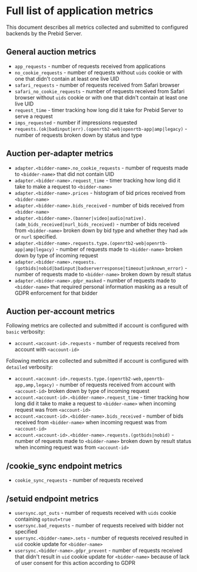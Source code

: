 # Full list of application metrics

This document describes all metrics collected and submitted to configured backends by the Prebid Server.

## General auction metrics
- `app_requests` - number of requests received from applications
- `no_cookie_requests` - number of requests without `uids` cookie or with one that didn't contain at least one live UID
- `safari_requests` - number of requests received from Safari browser
- `safari_no_cookie_requests` - number of requests received from Safari browser without `uids` cookie or with one that didn't contain at least one live UID
- `request_time` - timer tracking how long did it take for Prebid Server to serve a request
- `imps_requested` - number if impressions requested
- `requests.(ok|badinput|err).(openrtb2-web|openrtb-app|amp|legacy)` - number of requests broken down by status and type

## Auction per-adapter metrics
- `adapter.<bidder-name>.no_cookie_requests` - number of requests made to `<bidder-name>` that did not contain UID
- `adapter.<bidder-name>.request_time` - timer tracking how long did it take to make a request to `<bidder-name>`
- `adapter.<bidder-name>.prices` - histogram of bid prices received from `<bidder-name>`
- `adapter.<bidder-name>.bids_received` - number of bids received from `<bidder-name>`
- `adapter.<bidder-name>.(banner|video|audio|native).(adm_bids_received|nurl_bids_received)` - number of bids received from `<bidder-name>` broken down by bid type and whether they had `adm` or `nurl` specified.
- `adapter.<bidder-name>.requests.type.(openrtb2-web|openrtb-app|amp|legacy)` - number of requests made to `<bidder-name>` broken down by type of incoming request
- `adapter.<bidder-name>.requests.(gotbids|nobid|badinput|badserverresponse|timeout|unknown_error)` - number of requests made to `<bidder-name>` broken down by result status
- `adapter.<bidder-name>.gdpr_masked` - number of requests made to `<bidder-name>` that required personal information masking as a result of GDPR enforcement for that bidder

## Auction per-account metrics
Following metrics are collected and submitted if account is configured with `basic` verbosity:   
- `account.<account-id>.requests` - number of requests received from account with `<account-id>`

Following metrics are collected and submitted if account is configured with `detailed` verbosity:
- `account.<account-id>.requests.type.(openrtb2-web,openrtb-app,amp,legacy)` - number of requests received from account with `<account-id>` broken down by type of incoming request
- `account.<account-id>.<bidder-name>.request_time` - timer tracking how long did it take to make a request to `<bidder-name>` when incoming request was from `<account-id>` 
- `account.<account-id>.<bidder-name>.bids_received` - number of bids received from `<bidder-name>` when incoming request was from `<account-id>`
- `account.<account-id>.<bidder-name>.requests.(gotbids|nobid)` - number of requests made to `<bidder-name>` broken down by result status  when incoming request was from `<account-id>`

## /cookie_sync endpoint metrics
- `cookie_sync_requests` - number of requests received

## /setuid endpoint metrics
- `usersync.opt_outs` - number of requests received with `uids` cookie containing `optout=true`
- `usersync.bad_requests` - number of requests received with bidder not specified
- `usersync.<bidder-name>.sets` - number of requests received resulted in `uid` cookie update for `<bidder-name>`
- `usersync.<bidder-name>.gdpr_prevent` - number of requests received that didn't result in `uid` cookie update for `<bidder-name>` because of lack of user consent for this action according to GDPR
